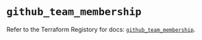 # `github_team_membership`

Refer to the Terraform Registory for docs: [`github_team_membership`](https://registry.terraform.io/providers/integrations/github/5.34.0/docs/resources/team_membership).
